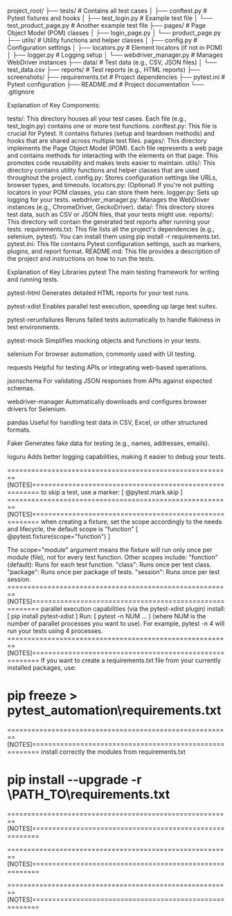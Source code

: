 
project_root/
├── tests/                # Contains all test cases
│   ├── conftest.py       # Pytest fixtures and hooks
│   ├── test_login.py     # Example test file
│   └── test_product_page.py # Another example test file
├── pages/                # Page Object Model (POM) classes
│   ├── login_page.py
│   └── product_page.py
├── utils/                # Utility functions and helper classes
│   ├── config.py         # Configuration settings
│   ├── locators.py       # Element locators (if not in POM)
│   ├── logger.py         # Logging setup
│   └── webdriver_manager.py # Manages WebDriver instances
├── data/                 # Test data (e.g., CSV, JSON files)
│   └── test_data.csv
├── reports/              # Test reports (e.g., HTML reports)
├── screenshots/ 
├── requirements.txt      # Project dependencies
├── pytest.ini            # Pytest configuration
├── README.md             # Project documentation
└── .gitignore

Explanation of Key Components:

tests/: This directory houses all your test cases. Each file (e.g., test_login.py) contains one or more test functions.
conftest.py: This file is crucial for Pytest. It contains fixtures (setup and teardown methods) and hooks 
that are shared across multiple test files.
pages/: This directory implements the Page Object Model (POM). Each file represents a web page and contains methods for 
interacting with the elements on that page. This promotes code reusability and makes tests easier to maintain.
utils/: This directory contains utility functions and helper classes that are used throughout the project.
config.py: Stores configuration settings like URLs, browser types, and timeouts.
locators.py: (Optional) If you're not putting locators in your POM classes, you can store them here.
logger.py: Sets up logging for your tests.
webdriver_manager.py: Manages the WebDriver instances (e.g., ChromeDriver, GeckoDriver).
data/: This directory stores test data, such as CSV or JSON files, that your tests might use.
reports/: This directory will contain the generated test reports after running your tests.
requirements.txt: This file lists all the project's dependencies (e.g., selenium, pytest). You can install them using 
pip install -r requirements.txt.
pytest.ini: This file contains Pytest configuration settings, such as markers, plugins, and report format.
README.md: This file provides a description of the project and instructions on how to run the tests.


Explanation of Key Libraries
pytest
The main testing framework for writing and running tests.

pytest-html
Generates detailed HTML reports for your test runs.

pytest-xdist
Enables parallel test execution, speeding up large test suites.

pytest-rerunfailures
Reruns failed tests automatically to handle flakiness in test environments.

pytest-mock
Simplifies mocking objects and functions in your tests.

selenium
For browser automation, commonly used with UI testing.

requests
Helpful for testing APIs or integrating web-based operations.

jsonschema
For validating JSON responses from APIs against expected schemas.

webdriver-manager
Automatically downloads and configures browser drivers for Selenium.

pandas
Useful for handling test data in CSV, Excel, or other structured formats.

Faker
Generates fake data for testing (e.g., names, addresses, emails).

loguru
Adds better logging capabilities, making it easier to debug your tests.

========================================================[NOTES]========================================================
to skip a test, use a marker:
[ @pytest.mark.skip ]
========================================================[NOTES]========================================================
when creating a fixture, set the scope accordingly to the needs and lifecycle, the default scope is "function"
[ @pytest.fixture(scope="function") ]

The scope="module" argument means the fixture will run only once per module (file), 
not for every test function. Other scopes include:
"function" (default): Runs for each test function.
"class": Runs once per test class.
"package": Runs once per package of tests.
"session": Runs once per test session.
========================================================[NOTES]========================================================
parallel execution capabilities (via the pytest-xdist plugin)
install: [ pip install pytest-xdist ]
Run:     [ pytest -n NUM ... ] (where NUM is the number of parallel processes you want to use). 
For example, pytest -n 4 will run your tests using 4 processes.
========================================================[NOTES]========================================================
If you want to create a requirements.txt file from your currently installed packages, use:
# pip freeze > pytest_automation\requirements.txt
========================================================[NOTES]========================================================
install correctly the modules from requirements.txt
# pip install --upgrade -r \PATH_TO\requirements.txt
========================================================[NOTES]========================================================

========================================================[NOTES]========================================================

========================================================[NOTES]========================================================